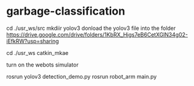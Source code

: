 # garbage-classification


cd ./usr_ws/src
mkdiir yolov3
donload the yolov3 file into the folder
https://drive.google.com/drive/folders/1KbRX_Higs7eB6CetXGlN34g02-iEfkRW?usp=sharing

cd ./usr_ws
catkin_mkae

turn on the webots simulator

rosrun yolov3 detection_demo.py
rosrun robot_arm main.py
